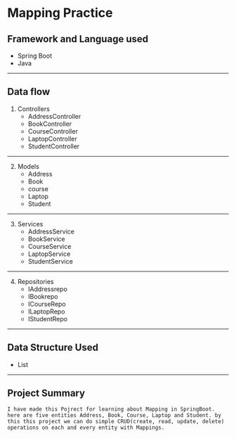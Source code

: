 # Mapping Practice

## Framework and Language used
* Spring Boot
* Java
---

## Data flow
1. Controllers
    * AddressController
    * BookController
    * CourseController
    * LaptopController
    * StudentController
---

2. Models
    * Address
    * Book
    * course
    * Laptop
    * Student
---

3. Services
    * AddressService
    * BookService
    * CourseService
    * LaptopService
    * StudentService
---

4. Repositories
    * IAddressrepo
    * IBookrepo
    * ICourseRepo
    * ILaptopRepo
    * IStudentRepo
---

## Data Structure Used
* List
---

## Project Summary
```I have made this Pojrect for learning about Mapping in SpringBoot. here are five entities Address, Book, Course, Laptop and Student. by this this project we can do simple CRUD(create, read, update, delete) operations on each and every entity with Mappings.```


